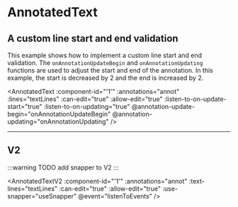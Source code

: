 # AnnotatedText

<script setup>
//
import {
  AnnotatedTextV2,
  AnnotatedText,
  Debugger,
  UserActionState,
} from "@ghentcdh/vue-component-annotated-text";
import { lines, annotations } from '@demo'; 


const onMouseDown=(e, payload) =>{
 console.log('mouse Down', e, payload);
}

function onMouseMove(e, payload) {
 console.log('mouse Move', e, payload);
}

const annot = annotations;
const textLines = lines.slice(0,4);

const fixOffset = function (updateState) {
    switch(updateState.action) {
        case 'moveEnd':
          updateState.newEnd = updateState.newEnd+2;
          break;
        case 'moveStart':
          updateState.newStart = updateState.newStart-2;
          break;
    }
};

const onAnnotationUpdateBegin = function (updateState) {
  fixOffset(updateState);

  updateState.confirmStartUpdating();
};
const onAnnotationUpdating = function (updateState) {
  fixOffset(updateState);

  updateState.confirmUpdate();
};

const useSnapper = (action, payload) => { 
    const {start, end} = payload;
    switch(action) {
        case 'move-end':
          return {start, end: end -2};
          break;
        case 'move-start':
          return {start: start +2, end};
          break;
    }
    
    return {start, end};
};

const listenToEvents = (event, type, data)=>{
    switch(type){
        case 'click':
            console.log('click', event, data);
            break;
    }
}
</script>

## A custom line start and end validation

This example shows how to implement a custom line start and end validation. The `onAnnotationUpdateBegin` and
`onAnnotationUpdating` functions are used to adjust the start and end of the annotation. In this example, the start is
decreased by 2 and the end is increased by 2.

<AnnotatedText
:component-id="'1'"
:annotations="annot"
:lines="textLines"
:can-edit="true"
:allow-edit="true"
:listen-to-on-update-start="true"
:listen-to-on-updating="true"
@annotation-update-begin="onAnnotationUpdateBegin"
@annotation-updating="onAnnotationUpdating"
/>
<hr />

## V2

:::warning
TODO add snapper to V2
:::

<AnnotatedTextV2
:component-id="'1'"
:annotations="annot"
:text-lines="textLines"
:can-edit="true"
:allow-edit="true"
:use-snapper="useSnapper"
@event="listenToEvents"
/>

<style module>
</style>
